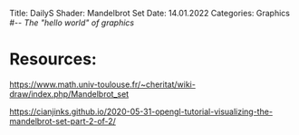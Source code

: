Title: DailyS Shader: Mandelbrot Set
Date: 14.01.2022
Categories: Graphics
#--
*The "hello world" of graphics*

Resources:
============

https://www.math.univ-toulouse.fr/~cheritat/wiki-draw/index.php/Mandelbrot_set

https://cianjinks.github.io/2020-05-31-opengl-tutorial-visualizing-the-mandelbrot-set-part-2-of-2/

<a href="https://www.youtube.com/watch?v=riLFpb-PcLs" target="_blank"></a>